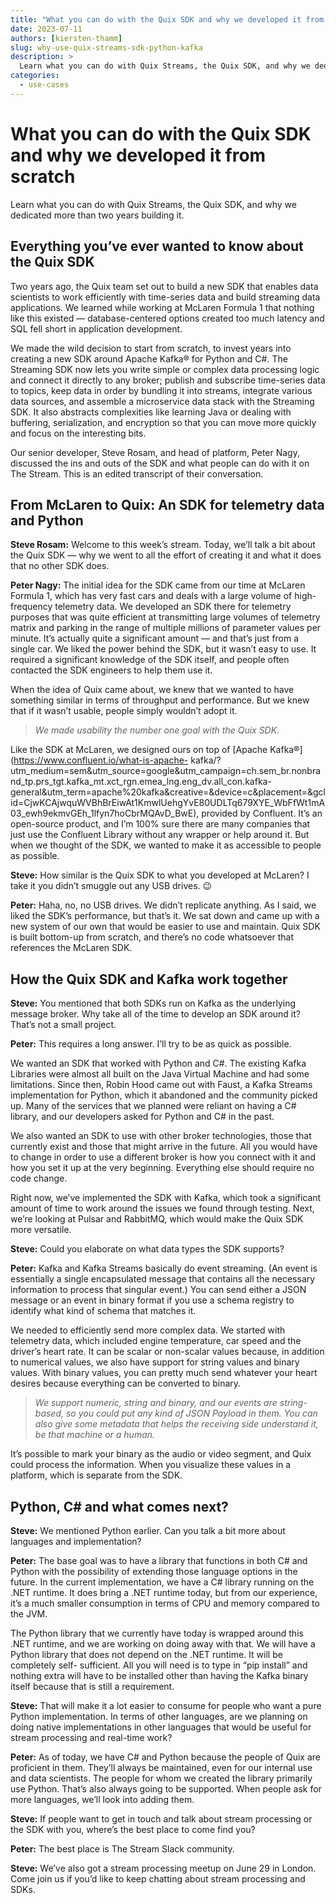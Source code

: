 ```yaml
---
title: "What you can do with the Quix SDK and why we developed it from scratch"
date: 2023-07-11
authors: [kiersten-thamm]
slug: why-use-quix-streams-sdk-python-kafka
description: >
  Learn what you can do with Quix Streams, the Quix SDK, and why we dedicated more than two years building it.
categories:
  - use-cases
---
```


# What you can do with the Quix SDK and why we developed it from scratch

Learn what you can do with Quix Streams, the Quix SDK, and why we dedicated more than two years building it.

<!-- more -->

## Everything you’ve ever wanted to know about the Quix SDK

Two years ago, the Quix team set out to build a new SDK that enables data
scientists to work efficiently with time-series data and build streaming data
applications. We learned while working at McLaren Formula 1 that nothing like
this existed — database-centered options created too much latency and SQL fell
short in application development.

We made the wild decision to start from scratch, to invest years into creating
a new SDK around Apache Kafka® for Python and C#. The Streaming SDK now lets
you write simple or complex data processing logic and connect it directly to
any broker; publish and subscribe time-series data to topics, keep data in
order by bundling it into streams, integrate various data sources, and
assemble a microservice data stack with the Streaming SDK. It also abstracts
complexities like learning Java or dealing with buffering, serialization, and
encryption so that you can move more quickly and focus on the interesting
bits.

Our senior developer, Steve Rosam, and head of platform, Peter Nagy, discussed
the ins and outs of the SDK and what people can do with it on The Stream. This
is an edited transcript of their conversation.

## From McLaren to Quix: An SDK for telemetry data and Python

**Steve Rosam:** Welcome to this week’s stream. Today, we’ll talk a bit about
the Quix SDK — why we went to all the effort of creating it and what it does
that no other SDK does.

**Peter Nagy:** The initial idea for the SDK came from our time at McLaren
Formula 1, which has very fast cars and deals with a large volume of high-
frequency telemetry data. We developed an SDK there for telemetry purposes
that was quite efficient at transmitting large volumes of telemetry matrix and
parking in the range of multiple millions of parameter values per minute. It’s
actually quite a significant amount — and that’s just from a single car. We
liked the power behind the SDK, but it wasn’t easy to use. It required a
significant knowledge of the SDK itself, and people often contacted the SDK
engineers to help them use it.

When the idea of Quix came about, we knew that we wanted to have something
similar in terms of throughput and performance. But we knew that if it wasn’t
usable, people simply wouldn’t adopt it.  

> _We made usability the number one goal with the Quix SDK._

Like the SDK at McLaren, we designed ours on top of [Apache
Kafka®](https://www.confluent.io/what-is-apache-
kafka/?utm_medium=sem&utm_source=google&utm_campaign=ch.sem_br.nonbrand_tp.prs_tgt.kafka_mt.xct_rgn.emea_lng.eng_dv.all_con.kafka-
general&utm_term=apache%20kafka&creative=&device=c&placement=&gclid=CjwKCAjwquWVBhBrEiwAt1KmwlUehgYvE80UDLTq679XYE_WbFfWt1mA03_ewh9ekmvGEh_1lfyn7hoCbrMQAvD_BwE),
provided by Confluent. It’s an open-source product, and I’m 100% sure there
are many companies that just use the Confluent Library without any wrapper or
help around it. But when we thought of the SDK, we wanted to make it as
accessible to people as possible.

**Steve:** How similar is the Quix SDK to what you developed at McLaren? I
take it you didn’t smuggle out any USB drives. 😉

**Peter:** Haha, no, no USB drives. We didn’t replicate anything. As I said,
we liked the SDK’s performance, but that’s it. We sat down and came up with a
new system of our own that would be easier to use and maintain. Quix SDK is
built bottom-up from scratch, and there’s no code whatsoever that references
the McLaren SDK.  

## How the Quix SDK and Kafka work together

**Steve:** You mentioned that both SDKs run on Kafka as the underlying message
broker. Why take all of the time to develop an SDK around it? That’s not a
small project.

**Peter:** This requires a long answer. I’ll try to be as quick as possible.

We wanted an SDK that worked with Python and C#. The existing Kafka Libraries
were almost all built on the Java Virtual Machine and had some limitations.
Since then, Robin Hood came out with Faust, a Kafka Streams implementation for
Python, which it abandoned and the community picked up. Many of the services
that we planned were reliant on having a C# library, and our developers asked
for Python and C# in the past.

We also wanted an SDK to use with other broker technologies, those that
currently exist and those that might arrive in the future. All you would have
to change in order to use a different broker is how you connect with it and
how you set it up at the very beginning. Everything else should require no
code change.

Right now, we’ve implemented the SDK with Kafka, which took a significant
amount of time to work around the issues we found through testing. Next, we’re
looking at Pulsar and RabbitMQ, which would make the Quix SDK more versatile.

**Steve:** Could you elaborate on what data types the SDK supports?

**Peter:** Kafka and Kafka Streams basically do event streaming. (An event is
essentially a single encapsulated message that contains all the necessary
information to process that singular event.) You can send either a JSON
message or an event in binary format if you use a schema registry to identify
what kind of schema that matches it.

We needed to efficiently send more complex data. We started with telemetry
data, which included engine temperature, car speed and the driver’s heart
rate. It can be scalar or non-scalar values because, in addition to numerical
values, we also have support for string values and binary values. With binary
values, you can pretty much send whatever your heart desires because
everything can be converted to binary.  

> _We support numeric, string and binary, and our events are string-based, so
> you could put any kind of JSON Payload in them. You can also give some
> metadata that helps the receiving side understand it, be that machine or a
> human._

It’s possible to mark your binary as the audio or video segment, and Quix
could process the information. When you visualize these values in a platform,
which is separate from the SDK.  

## Python, C# and what comes next?

**Steve:** We mentioned Python earlier. Can you talk a bit more about
languages and implementation?

**Peter:** The base goal was to have a library that functions in both C# and
Python with the possibility of extending those language options in the future.
In the current implementation, we have a C# library running on the .NET
runtime. It does bring a .NET runtime today, but from our experience, it’s a
much smaller consumption in terms of CPU and memory compared to the JVM.

The Python library that we currently have today is wrapped around this .NET
runtime, and we are working on doing away with that. We will have a Python
library that does not depend on the .NET runtime. It will be completely self-
sufficient. All you will need is to type in “pip install” and nothing extra
will have to be installed other than having the Kafka binary itself because
that is still a requirement.

**Steve:** That will make it a lot easier to consume for people who want a
pure Python implementation. In terms of other languages, are we planning on
doing native implementations in other languages that would be useful for
stream processing and real-time work?

**Peter:** As of today, we have C# and Python because the people of Quix are
proficient in them. They’ll always be maintained, even for our internal use
and data scientists. The people for whom we created the library primarily use
Python. That’s also always going to be supported. When people ask for more
languages, we’ll look into adding them.

**Steve:** If people want to get in touch and talk about stream processing or
the SDK with you, where’s the best place to come find you?

**Peter:** The best place is The Stream Slack community.

**Steve:** We’ve also got a stream processing meetup on June 29 in London.
Come join us if you’d like to keep chatting about stream processing and SDKs.





